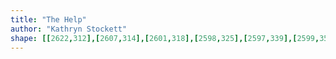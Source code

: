 ```yaml
---
title: "The Help"
author: "Kathryn Stockett"
shape: [[2622,312],[2607,314],[2601,318],[2598,325],[2597,339],[2599,355],[2599,531],[2601,545],[2600,690],[2607,695],[2654,694],[2660,690],[2657,624],[2657,403],[2655,340],[2654,326],[2651,317],[2644,313],[2634,312]]
---
```

